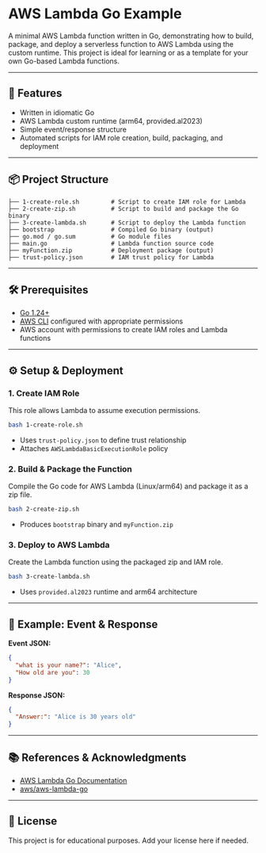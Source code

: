 # AWS Lambda Go Example

A minimal AWS Lambda function written in Go, demonstrating how to build, package, and deploy a serverless function to AWS Lambda using the custom runtime. This project is ideal for learning or as a template for your own Go-based Lambda functions.

---

## 🚀 Features
- Written in idiomatic Go
- AWS Lambda custom runtime (arm64, provided.al2023)
- Simple event/response structure
- Automated scripts for IAM role creation, build, packaging, and deployment

---

## 📦 Project Structure
```
├── 1-create-role.sh         # Script to create IAM role for Lambda
├── 2-create-zip.sh          # Script to build and package the Go binary
├── 3-create-lambda.sh       # Script to deploy the Lambda function
├── bootstrap                # Compiled Go binary (output)
├── go.mod / go.sum          # Go module files
├── main.go                  # Lambda function source code
├── myFunction.zip           # Deployment package (output)
├── trust-policy.json        # IAM trust policy for Lambda
```

---

## 🛠️ Prerequisites
- [Go 1.24+](https://golang.org/dl/)
- [AWS CLI](https://aws.amazon.com/cli/) configured with appropriate permissions
- AWS account with permissions to create IAM roles and Lambda functions

---

## ⚙️ Setup & Deployment

### 1. Create IAM Role
This role allows Lambda to assume execution permissions.
```bash
bash 1-create-role.sh
```
- Uses `trust-policy.json` to define trust relationship
- Attaches `AWSLambdaBasicExecutionRole` policy

### 2. Build & Package the Function
Compile the Go code for AWS Lambda (Linux/arm64) and package it as a zip file.
```bash
bash 2-create-zip.sh
```
- Produces `bootstrap` binary and `myFunction.zip`

### 3. Deploy to AWS Lambda
Create the Lambda function using the packaged zip and IAM role.
```bash
bash 3-create-lambda.sh
```
- Uses `provided.al2023` runtime and arm64 architecture

---

## 📝 Example: Event & Response

**Event JSON:**
```json
{
  "what is your name?": "Alice",
  "How old are you": 30
}
```

**Response JSON:**
```json
{
  "Answer:": "Alice is 30 years old"
}
```

---

## 📚 References & Acknowledgments
- [AWS Lambda Go Documentation](https://docs.aws.amazon.com/lambda/latest/dg/golang-handler.html)
- [aws/aws-lambda-go](https://github.com/aws/aws-lambda-go)

---

## 📝 License
This project is for educational purposes. Add your license here if needed. 
